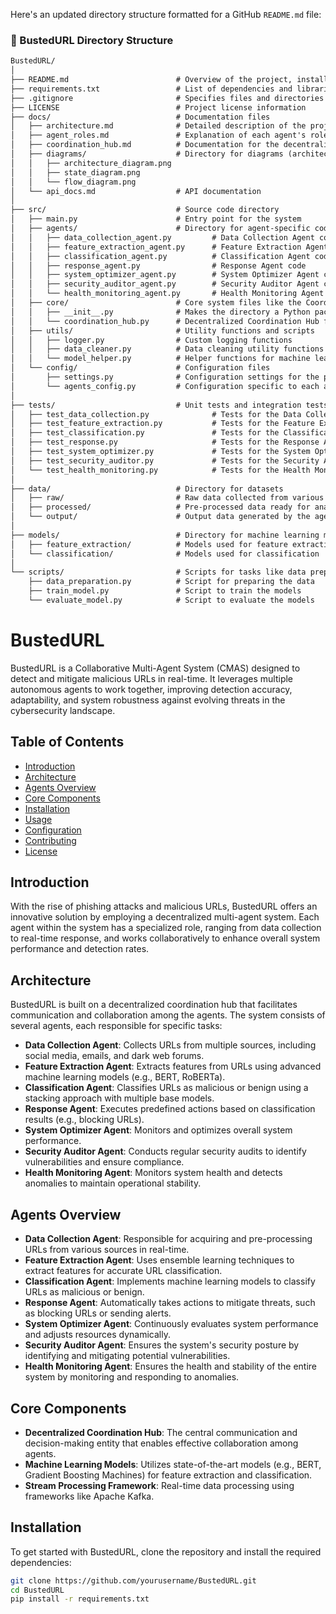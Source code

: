 Here's an updated directory structure formatted for a GitHub `README.md` file:

### 📂 BustedURL Directory Structure

```markdown
BustedURL/
│
├── README.md                        # Overview of the project, installation instructions, usage, etc.
├── requirements.txt                 # List of dependencies and libraries required
├── .gitignore                       # Specifies files and directories to be ignored by Git
├── LICENSE                          # Project license information
├── docs/                            # Documentation files
│   ├── architecture.md              # Detailed description of the project architecture
│   ├── agent_roles.md               # Explanation of each agent's role and functionality
│   ├── coordination_hub.md          # Documentation for the decentralized coordination hub
│   ├── diagrams/                    # Directory for diagrams (architecture, state, flow, etc.)
│   │   ├── architecture_diagram.png
│   │   ├── state_diagram.png
│   │   └── flow_diagram.png
│   └── api_docs.md                  # API documentation
│
├── src/                             # Source code directory
│   ├── main.py                      # Entry point for the system
│   ├── agents/                      # Directory for agent-specific code
│   │   ├── data_collection_agent.py         # Data Collection Agent code
│   │   ├── feature_extraction_agent.py      # Feature Extraction Agent code
│   │   ├── classification_agent.py          # Classification Agent code
│   │   ├── response_agent.py                # Response Agent code
│   │   ├── system_optimizer_agent.py        # System Optimizer Agent code
│   │   ├── security_auditor_agent.py        # Security Auditor Agent code
│   │   └── health_monitoring_agent.py       # Health Monitoring Agent code
│   ├── core/                        # Core system files like the Coordination Hub
│   │   ├── __init__.py              # Makes the directory a Python package
│   │   └── coordination_hub.py      # Decentralized Coordination Hub file
│   ├── utils/                       # Utility functions and scripts
│   │   ├── logger.py                # Custom logging functions
│   │   ├── data_cleaner.py          # Data cleaning utility functions
│   │   └── model_helper.py          # Helper functions for machine learning models
│   └── config/                      # Configuration files
│       ├── settings.py              # Configuration settings for the project
│       └── agents_config.py         # Configuration specific to each agent
│
├── tests/                           # Unit tests and integration tests
│   ├── test_data_collection.py              # Tests for the Data Collection Agent
│   ├── test_feature_extraction.py           # Tests for the Feature Extraction Agent
│   ├── test_classification.py               # Tests for the Classification Agent
│   ├── test_response.py                     # Tests for the Response Agent
│   ├── test_system_optimizer.py             # Tests for the System Optimizer Agent
│   ├── test_security_auditor.py             # Tests for the Security Auditor Agent
│   └── test_health_monitoring.py            # Tests for the Health Monitoring Agent
│
├── data/                            # Directory for datasets
│   ├── raw/                         # Raw data collected from various sources
│   ├── processed/                   # Pre-processed data ready for analysis
│   └── output/                      # Output data generated by the agents
│
├── models/                          # Directory for machine learning models
│   ├── feature_extraction/          # Models used for feature extraction (e.g., BERT, RoBERTa)
│   └── classification/              # Models used for classification
│
└── scripts/                         # Scripts for tasks like data preparation, training, etc.
    ├── data_preparation.py          # Script for preparing the data
    ├── train_model.py               # Script to train the models
    └── evaluate_model.py            # Script to evaluate the models
```

# BustedURL

BustedURL is a Collaborative Multi-Agent System (CMAS) designed to detect and mitigate malicious URLs in real-time. It leverages multiple autonomous agents to work together, improving detection accuracy, adaptability, and system robustness against evolving threats in the cybersecurity landscape.

## Table of Contents

- [Introduction](#introduction)
- [Architecture](#architecture)
- [Agents Overview](#agents-overview)
- [Core Components](#core-components)
- [Installation](#installation)
- [Usage](#usage)
- [Configuration](#configuration)
- [Contributing](#contributing)
- [License](#license)

## Introduction

With the rise of phishing attacks and malicious URLs, BustedURL offers an innovative solution by employing a decentralized multi-agent system. Each agent within the system has a specialized role, ranging from data collection to real-time response, and works collaboratively to enhance overall system performance and detection rates.

## Architecture

BustedURL is built on a decentralized coordination hub that facilitates communication and collaboration among the agents. The system consists of several agents, each responsible for specific tasks:

- **Data Collection Agent**: Collects URLs from multiple sources, including social media, emails, and dark web forums.
- **Feature Extraction Agent**: Extracts features from URLs using advanced machine learning models (e.g., BERT, RoBERTa).
- **Classification Agent**: Classifies URLs as malicious or benign using a stacking approach with multiple base models.
- **Response Agent**: Executes predefined actions based on classification results (e.g., blocking URLs).
- **System Optimizer Agent**: Monitors and optimizes overall system performance.
- **Security Auditor Agent**: Conducts regular security audits to identify vulnerabilities and ensure compliance.
- **Health Monitoring Agent**: Monitors system health and detects anomalies to maintain operational stability.

## Agents Overview

- **Data Collection Agent**: Responsible for acquiring and pre-processing URLs from various sources in real-time.
- **Feature Extraction Agent**: Uses ensemble learning techniques to extract features for accurate URL classification.
- **Classification Agent**: Implements machine learning models to classify URLs as malicious or benign.
- **Response Agent**: Automatically takes actions to mitigate threats, such as blocking URLs or sending alerts.
- **System Optimizer Agent**: Continuously evaluates system performance and adjusts resources dynamically.
- **Security Auditor Agent**: Ensures the system's security posture by identifying and mitigating potential vulnerabilities.
- **Health Monitoring Agent**: Ensures the health and stability of the entire system by monitoring and responding to anomalies.

## Core Components

- **Decentralized Coordination Hub**: The central communication and decision-making entity that enables effective collaboration among agents.
- **Machine Learning Models**: Utilizes state-of-the-art models (e.g., BERT, Gradient Boosting Machines) for feature extraction and classification.
- **Stream Processing Framework**: Real-time data processing using frameworks like Apache Kafka.

## Installation

To get started with BustedURL, clone the repository and install the required dependencies:

```bash
git clone https://github.com/yourusername/BustedURL.git
cd BustedURL
pip install -r requirements.txt
